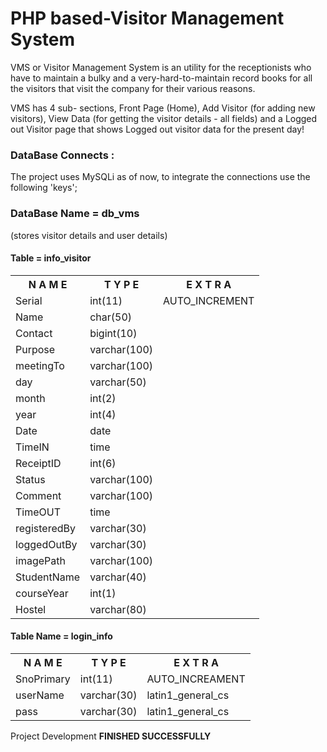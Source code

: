 # PHP based-Visitor Management System

<p>VMS or Visitor Management System is an utility for the receptionists who have to maintain a bulky and a very-hard-to-maintain record books for all the visitors that visit the company for their various reasons.</p>

<p>VMS has 4 sub- sections, Front Page (Home), Add Visitor (for adding new visitors), View Data (for getting the visitor details - all fields) and a Logged out Visitor page that shows Logged out visitor data for the present day!</p>  

<h3>DataBase Connects :</h3>

The project uses MySQLi as of now, to integrate the connections use the following 'keys';

<h3>DataBase Name = db_vms</h3> (stores visitor details and user details)
  <h4>Table = info_visitor</h4>
   
  
 <table>
  <tr>
  <th>N A M E</th>
  <th>T Y P E</th>
  <th>E X T R A</th>
  </tr>
  <tr>
  <td>Serial</td>
  <td>int(11)</td>
  <td>AUTO_INCREMENT</td>
  </tr>
   <tr>
  <td>Name</td>
  <td>char(50)</td>
  <td></td>
  </tr>
   <tr>
  <td>Contact</td>
  <td>bigint(10)</td>
  <td> </td>
  </tr>
   <tr>
  <td> Purpose</td>
  <td>varchar(100)</td>
  <td></td>
  </tr>
   <tr>
  <td>meetingTo</td>
  <td>varchar(100)</td>
  <td></td>
  </tr>
   <tr>
  <td>day</td>
  <td>varchar(50)</td>
  <td></td>
  </tr>
   <tr>
  <td>month</td>
  <td>int(2)</td>
  <td></td>
  </tr>
   <tr>
  <td>year</td>
  <td>int(4)</td>
  <td></td>
  </tr>
   <tr>
  <td>Date</td>
  <td>date</td>
  <td></td>
  </tr>
   <tr>
  <td>TimeIN</td>
  <td>time</td>
  <td></td>
  </tr>
   <tr>
  <td>ReceiptID</td>
  <td>int(6)</td>
  <td></td>
  </tr>
   <tr>
  <td>Status</td>
  <td>varchar(100)</td>
  <td></td>
  </tr>
   <tr>
  <td>Comment</td>
  <td>varchar(100)</td>
  <td></td>
  </tr>
  
  <tr>
  <td>TimeOUT</td>
  <td>time</td>
  <td></td>
  </tr>
   <tr>
  <td>registeredBy</td>
  <td>varchar(30)</td>
  <td></td>
  </tr>
   <tr>
  <td>loggedOutBy</td>
  <td>varchar(30)</td>
  <td></td>
  </tr>
   <tr>
  <td>imagePath</td>
  <td>varchar(100)</td>
  <td></td>
  
  </tr>
  <tr>
  <td>StudentName</td>
  <td>varchar(40)</td>
  <td></td>
  </tr>
  <tr>
  <td>courseYear</td>
  <td>int(1)</td>
  <td></td>
  </tr> 
  <tr>
  <td>Hostel</td>
  <td>varchar(80)</td>
  <td></td>
  </tr> 
    </table>
  
  
 
<h4>Table Name = login_info</h4>
<table>
<tr>
<th>N A M E</th>
<th>T Y P E</th>
<th>E X T R A</th>
</tr>
<tr>
<td>SnoPrimary</td>
<td>int(11)</td>
<td>AUTO_INCREAMENT</td>
</tr>
<tr>
<td>userName</td>
<td>varchar(30)</td>
<td>latin1_general_cs</td>
</tr>
<tr>
<td>pass</td>
<td>varchar(30)</td>
<td>latin1_general_cs</td>
</tr>

</table>


Project Development <b>FINISHED SUCCESSFULLY</b>

